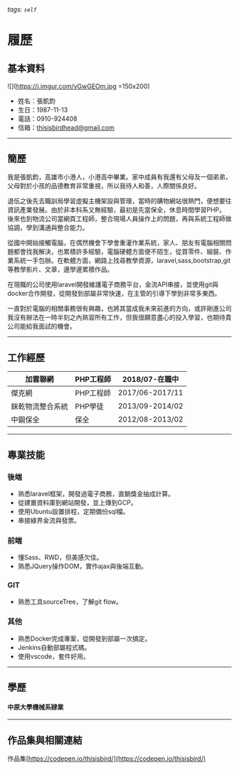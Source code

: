 ###### tags: `self`

# 履歷

## 基本資料
![](https://i.imgur.com/vGwGEOm.jpg =150x200)

- 姓名：張凱鈞
- 生日：1987-11-13
- 電話：0910-924408
- 信箱：thisisbirdhead@gmail.com

---

## 簡歷
我是張凱鈞，高雄市小港人，小港高中畢業。家中成員有我還有父母及一個弟弟，父母對於小孩的品德教育非常重視，所以我待人和善，人際關係良好。

退伍之後先去職訓局學習虛擬主機架設與管理，當時的購物網站很熱門，便想要往資訊產業發展。由於非本科系又無經驗，最初是先當保全，休息時間學習PHP。後來也到物流公司當網頁工程師，整合現場人員操作上的問題，再與系統工程師做協調，學到溝通與整合能力。

從國中開始接觸電腦，在偶然機會下學會重灌作業系統，家人、朋友有電腦相關問題都會找我解決，也累積許多經驗，電腦硬體方面便不陌生，從買零件、組裝、作業系統一手包辦。在軟體方面，網路上找尋教學資源，laravel,sass,bootstrap,git等教學影片、文章，邊學邊累積作品。

在現職的公司使用laravel開發維護電子商務平台，金流API串接，並使用git與docker合作開發，從開發到部屬非常快速，在主管的引導下學到非常多東西。

一直對於電腦的相關事務很有興趣，也將其當成我未來前進的方向，或許剛進公司我沒有辦法在一時半刻之內熟習所有工作，但我很願意盡心的投入學習，也期待貴公司能給我面試的機會。

---

## 工作經歷

| 加雲聯網  |PHP工程師| 2018/07-在職中|
| -------- | -------- | -------- |
| 傑克網    |PHP工程師| 2017/06-2017/11|
| 錸乾物流整合系統|PHP學徒|2013/09-2014/02|
| 中鋼保全|保全|2012/08-2013/02|

---

## 專業技能

### 後端
- 熟悉laravel框架，開發過電子商務，直銷獎金抽成計算。
- 從建置資料庫到網站開發，並上傳到GCP。
- 使用Ubuntu設置排程，定期備份sql檔。
- 串接綠界金流與發票。

### 前端
- 懂Sass、RWD，但美感欠佳。
- 熟悉JQuery操作DOM，實作ajax與後端互動。

### GIT
- 熟悉工具sourceTree，了解git flow。

### 其他
- 熟悉Docker完成專案，從開發到部屬一次搞定。
- Jenkins自動部屬程式碼。
- 使用vscode，套件好用。

---

## 學歷
#### 中原大學機械系肄業

---

## 作品集與相關連結

作品集[https://codepen.io/thisisbird/](https://codepen.io/thisisbird/)